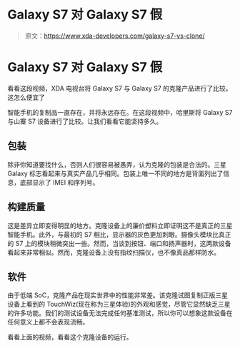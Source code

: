 # Galaxy S7 对 Galaxy S7 假

> 原文：<https://www.xda-developers.com/galaxy-s7-vs-clone/>

# Galaxy S7 对 Galaxy S7 假

看看这段视频，XDA 电视台将 Galaxy S7 与 Galaxy S7 的克隆产品进行了比较。这怎么便宜了

智能手机的复制品一直存在，并将永远存在。在这段视频中，哈里斯将 Galaxy S7 与山寨 S7 设备进行了比较。让我们看看它能坚持多久。

## 包装

除非你知道要找什么，否则人们很容易被愚弄，认为克隆的包装是合法的。三星 Galaxy 标志看起来与真实产品几乎相同。包装上唯一不同的地方是背面列出了信息，底部显示了 IMEI 和序列号。

## 构建质量

这是差异立即变得明显的地方。克隆设备上的廉价塑料立即证明这不是真正的三星智能手机。此外，与最初的 S7 相比，显示器的灰色更加刺眼。摄像头模块比真正的 S7 上的模块稍微突出一些。然而，当谈到按钮、端口和扬声器时，这两款设备看起来非常相似。然而，克隆设备上没有指纹扫描仪，也不像真品那样防水。

## 软件

由于低端 SoC，克隆产品在现实世界中的性能非常差。该克隆试图复制正版三星设备上看到的 TouchWiz(现在称为三星体验)的外观和感觉，尽管它显然缺乏三星的许多功能。我们的测试设备无法完成任何基准测试，所以你可以想象这款设备在任何意义上都不会表现流畅。

看看上面的视频，看看这个克隆设备的运行。
